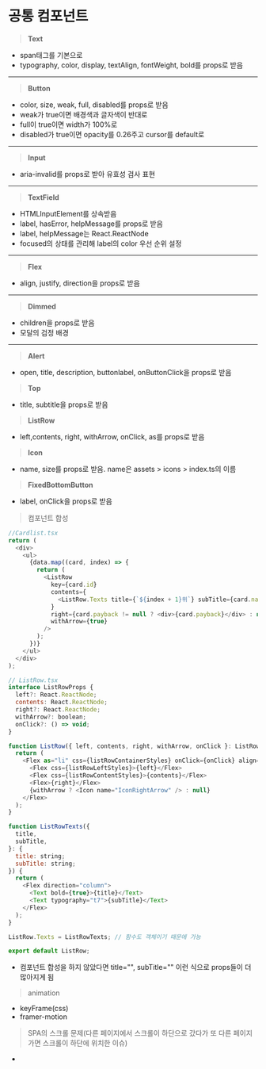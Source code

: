 # 공통 컴포넌트

> **Text**

- span태그를 기본으로
- typography, color, display, textAlign, fontWeight, bold를 props로 받음

---

> **Button**

- color, size, weak, full, disabled를 props로 받음
- weak가 true이면 배경색과 글자색이 반대로
- full이 true이면 width가 100%로
- disabled가 true이면 opacity를 0.26주고 cursor를 default로

---

> **Input**

- aria-invalid를 props로 받아 유효성 검사 표현

---

> **TextField**

- HTMLInputElement를 상속받음
- label, hasError, helpMessage를 props로 받음
- label, helpMessage는 React.ReactNode
- focused의 상태를 관리해 label의 color 우선 순위 설정

---

> **Flex**

- align, justify, direction을 props로 받음

---

> **Dimmed**

- children을 props로 받음
- 모달의 검정 배경

---

> **Alert**

- open, title, description, buttonlabel, onButtonClick을 props로 받음

> **Top**

- title, subtitle을 props로 받음

> **ListRow**

- left,contents, right, withArrow, onClick, as를 props로 받음

> **Icon**

- name, size를 props로 받음. name은 assets > icons > index.ts의 이름

> **FixedBottomButton**

- label, onClick을 props로 받음

> 컴포넌트 합성

```js
//Cardlist.tsx
return (
  <div>
    <ul>
      {data.map((card, index) => {
        return (
          <ListRow
            key={card.id}
            contents={
              <ListRow.Texts title={`${index + 1}위`} subTitle={card.name} />
            }
            right={card.payback != null ? <div>{card.payback}</div> : null}
            withArrow={true}
          />
        );
      })}
    </ul>
  </div>
);

// ListRow.tsx
interface ListRowProps {
  left?: React.ReactNode;
  contents: React.ReactNode;
  right?: React.ReactNode;
  withArrow?: boolean;
  onClick?: () => void;
}

function ListRow({ left, contents, right, withArrow, onClick }: ListRowProps) {
  return (
    <Flex as="li" css={listRowContainerStyles} onClick={onClick} align="center">
      <Flex css={listRowLeftStyles}>{left}</Flex>
      <Flex css={listRowContentStyles}>{contents}</Flex>
      <Flex>{right}</Flex>
      {withArrow ? <Icon name="IconRightArrow" /> : null}
    </Flex>
  );
}

function ListRowTexts({
  title,
  subTitle,
}: {
  title: string;
  subTitle: string;
}) {
  return (
    <Flex direction="column">
      <Text bold={true}>{title}</Text>
      <Text typography="t7">{subTitle}</Text>
    </Flex>
  );
}

ListRow.Texts = ListRowTexts; // 함수도 객체이기 때문에 가능

export default ListRow;
```

- 컴포넌트 합성을 하지 않았다면 title="", subTitle="" 이런 식으로 props들이 더 많아지게 됨

> animation

- keyFrame(css)
- framer-motion

> SPA의 스크롤 문제(다른 페이지에서 스크롤이 하단으로 갔다가 또 다른 페이지 가면 스크롤이 하단에 위치한 이슈)

-
